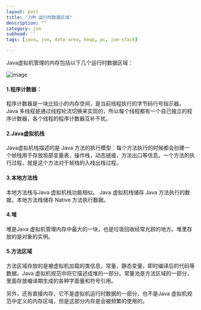 ```yaml
---
layout: post
title: "JVM 运行时数据区域"
description: ""
category: jvm
subhead: ''
tags: [java, jvm, data-area, heap, pc, jvm-stack]

---
```


Java虚拟机管理的内存包括以下几个运行时数据区域：

![image](http://i1298.photobucket.com/albums/ag53/lichengwu/jvm-runtime-data-area_zpsb17cf7ff.jpg)

#### 1.程序计数器：

程序计数器是一块比较小的内存空间，是当前线程执行的字节码行号指示器。Java 多线程是通过线程轮流切换来实现的，所以每个线程都有一个自己独立的程序计数器，各个线程的程序计数器互补干扰。

#### 2.Java虚拟机栈

Java虚拟机栈描述的是 Java 方法的执行模型：每个方法执行的时候都会创建一个帧栈用于存放局部变量表，操作栈，动态链接，方法出口等信息。一个方法的执行过程，就是这个方法对于帧栈的入栈出栈过程。

#### 3.本地方法栈

本地方法栈与Java 虚拟机栈功能相似。 Java 虚拟机栈储存 Java 方法执行的数据，本地方法栈储存 Native 方法执行数据。

#### 4.堆

堆是Java 虚拟机管理内存中最大的一块，也是垃圾回收经常光顾的地方。堆里存放的是对象的实例。

#### 5.方法区域

方法区域存放的是被虚拟机加载的类信息，常量，静态变量，即时编译后的代码等数据。Java 虚拟机规范中将它描述成堆的一部分。常量池是方法区域的一部分，里面存放编译期生成的各种字面量和符号引用。

另外，还有直接内存，它不是虚拟机运行时数据的一部分，也不是Java 虚拟机规范中定义的内存区域，但是这部分内存是会被频繁的使用的。

